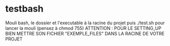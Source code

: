 # testbash
Mouli bash, le dossier et l'executable à la racine du projet puis ./test.sh pour lancer la mouli (pensez à chmod 755)
ATTENTION : POUR LE SETTING_UP BIEN METTRE SON FICHIER "EXEMPLE_FILES" DANS LA RACINE DE VOTRE PROJET
